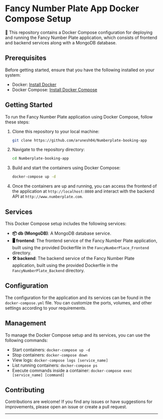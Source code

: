 # Fancy Number Plate App Docker Compose Setup

🚀 This repository contains a Docker Compose configuration for deploying and running the Fancy Number Plate application, which consists of frontend and backend services along with a MongoDB database.

## Prerequisites

Before getting started, ensure that you have the following installed on your system:

- Docker: [Install Docker](https://docs.docker.com/get-docker/)
- Docker Compose: [Install Docker Compose](https://docs.docker.com/compose/install/)

## Getting Started

To run the Fancy Number Plate application using Docker Compose, follow these steps:

1. Clone this repository to your local machine:

   ```bash
   git clone https://github.com/arunesh04/Numberplate-booking-app
   ```

2. Navigate to the repository directory:

   ```bash
   cd Numberplate-booking-app
   ```

3. Build and start the containers using Docker Compose:

   ```bash
   docker-compose up -d
   ```

4. Once the containers are up and running, you can access the frontend of the application at `http://localhost:8080` and interact with the backend API at `http://www.numberplate.com`.

## Services

This Docker Compose setup includes the following services:

- **📦 db (MongoDB)**: A MongoDB database service.
- **🖥️ frontend**: The frontend service of the Fancy Number Plate application, built using the provided Dockerfile in the `FancyNumberPlace_Frontend` directory.
- **🛠️ backend**: The backend service of the Fancy Number Plate application, built using the provided Dockerfile in the `FancyNumberPlate_Backend` directory.

## Configuration

The configuration for the application and its services can be found in the `docker-compose.yml` file. You can customize the ports, volumes, and other settings according to your requirements.

## Management

To manage the Docker Compose setup and its services, you can use the following commands:

- Start containers: `docker-compose up -d`
- Stop containers: `docker-compose down`
- View logs: `docker-compose logs [service_name]`
- List running containers: `docker-compose ps`
- Execute commands inside a container: `docker-compose exec [service_name] [command]`

## Contributing

Contributions are welcome! If you find any issues or have suggestions for improvements, please open an issue or create a pull request.

--- 
